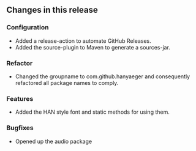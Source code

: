 ## Changes in this release

### Configuration
- Added a release-action to automate GitHub Releases.
- Added the source-plugin to Maven to generate a sources-jar.

### Refactor
- Changed the groupname to com.github.hanyaeger and consequently refactored
all package names to comply.

### Features
- Added the HAN style font and static methods for using them.

### Bugfixes
- Opened up the audio package

